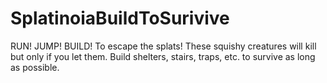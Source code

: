 # SplatinoiaBuildToSurivive
RUN! JUMP! BUILD! To escape the splats! These squishy creatures will kill but only if you let them. Build shelters, stairs, traps, etc. to survive as long as possible.
